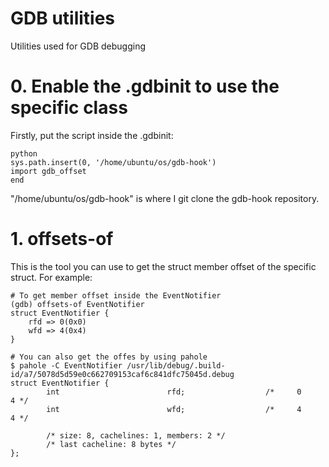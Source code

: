 # GDB utilities

Utilities used for GDB debugging

0\. Enable the .gdbinit to use the specific class
=====================
Firstly, put the script inside the .gdbinit:

```
python
sys.path.insert(0, '/home/ubuntu/os/gdb-hook')
import gdb_offset
end
```
"/home/ubuntu/os/gdb-hook" is where I git clone the gdb-hook repository.

1\. offsets-of
=====================
This is the tool you can use to get the struct member offset of the
specific struct. For example:

```
# To get member offset inside the EventNotifier
(gdb) offsets-of EventNotifier
struct EventNotifier {
    rfd => 0(0x0)
    wfd => 4(0x4)
}

# You can also get the offes by using pahole
$ pahole -C EventNotifier /usr/lib/debug/.build-id/a7/5078d5d59e0c662709153caf6c841dfc75045d.debug
struct EventNotifier {
        int                        rfd;                  /*     0     4 */
        int                        wfd;                  /*     4     4 */

        /* size: 8, cachelines: 1, members: 2 */
        /* last cacheline: 8 bytes */
};
```
